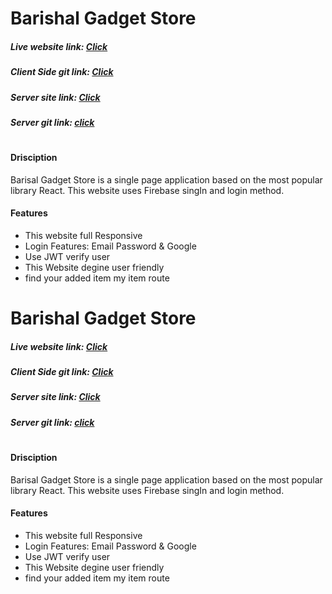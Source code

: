 # Barishal Gadget Store
##### Live website link: [Click](https://barishal-gadget-store-f6fc3.web.app/)
##### Client Side git link: [Click](https://github.com/ProgrammingHeroWC4/warehouse-management-client-side-tanvirgithub21)
##### Server site link: [Click](https://barishal-gadget-store.herokuapp.com/)
##### Server git link: [click](https://github.com/ProgrammingHeroWC4/warehouse-management-server-side-tanvirgithub21)

#
#
#### Drisciption
Barisal Gadget Store is a single page application based on the most popular library React. This website uses Firebase singIn and login method.

#### Features
- This website full Responsive
- Login Features:  Email Password & Google
- Use JWT verify user
- This Website degine user friendly
- find your added item my item route
# Barishal Gadget Store
##### Live website link: [Click](https://barishal-gadget-store-f6fc3.web.app/)
##### Client Side git link: [Click](https://github.com/ProgrammingHeroWC4/warehouse-management-client-side-tanvirgithub21)
##### Server site link: [Click](https://barishal-gadget-store.herokuapp.com/)
##### Server git link: [click](https://github.com/ProgrammingHeroWC4/warehouse-management-server-side-tanvirgithub21)

#
#
#### Drisciption
Barisal Gadget Store is a single page application based on the most popular library React. This website uses Firebase singIn and login method.

#### Features
- This website full Responsive
- Login Features:  Email Password & Google
- Use JWT verify user
- This Website degine user friendly
- find your added item my item route
